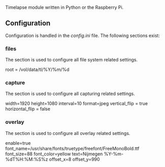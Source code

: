 Timelapse module written in Python or the Raspberry Pi.


## Configuration

Configuration is handled in the _config.ini_ file. The following sections exist:

### files

The section is used to configure all file system related settings.

root = /vol/data/tl/%Y/%m/%d

### capture

The section is used to configure all capturing related settings.

width=1920
height=1080
interval=10
format=jpeg
vertical_flip = true
horizontal_flip = false

### overlay

The section is used to configure all overlay related settings.

enable=true
font_name=/usr/share/fonts/truetype/freefont/FreeMonoBold.ttf
font_size=88
font_color=yellow
text=Nijmegen %Y-%m-%dT%H:%M:%S%z
offset_x=8
offset_y=990
